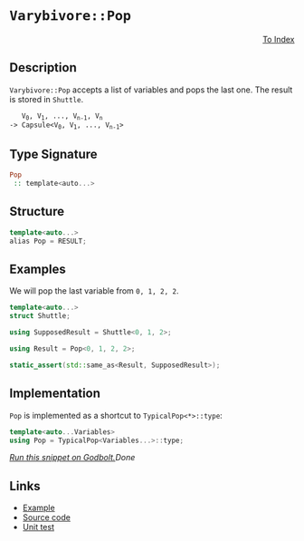 <!-- Copyright 2024 Feng Mofan
SPDX-License-Identifier: Apache-2.0 -->

# `Varybivore::Pop`

<p style='text-align: right;'><a href="../../../facilities/metafunctions.md#varybivore-pop">To Index</a></p>

## Description

`Varybivore::Pop` accepts a list of variables and pops the last one. The result is stored in `Shuttle`.

<pre><code>   V<sub>0</sub>, V<sub>1</sub>, ..., V<sub>n-1</sub>, V<sub>n</sub>
-> Capsule&lt;V<sub>0</sub>, V<sub>1</sub>, ..., V<sub>n-1</sub>&gt;</code></pre>

## Type Signature

```Haskell
Pop
 :: template<auto...>
```

## Structure

```C++
template<auto...>
alias Pop = RESULT;
```

## Examples

We will pop the last variable from `0, 1, 2, 2`.

```C++
template<auto...>
struct Shuttle;

using SupposedResult = Shuttle<0, 1, 2>;

using Result = Pop<0, 1, 2, 2>;

static_assert(std::same_as<Result, SupposedResult>);
```

## Implementation

`Pop` is implemented as a shortcut to `TypicalPop<*>::type`:

```C++
template<auto...Variables>
using Pop = TypicalPop<Variables...>::type;
```

[*Run this snippet on Godbolt.*](https://godbolt.org/#z:OYLghAFBqd5QCxAYwPYBMCmBRdBLAF1QCcAaPECAMzwBtMA7AQwFtMQByARg9KtQYEAysib0QXACx8BBAKoBnTAAUAHpwAMvAFYTStJg1DIApACYAQuYukl9ZATwDKjdAGFUtAK4sGIAKwAzKSuADJ4DJgAcj4ARpjEIADsGqQADqgKhE4MHt6%2BAcEZWY4C4ZExLPGJKbaY9qUMQgRMxAR5Pn5BdQ05za0E5dFxCcmpCi1tHQXdEwNDldVjAJS2qF7EyOwcAPQAVAeHR8cnezsmGgCC%2B4cA1AAimGmujMh4mAq3R%2BdXN6f/xx%2Blwu1yOtyECC8BAI9C%2BhyBBEwLDSBkRJkCbiYUNQADo8ejsCCJsQvA5wZDofR0VYriC/ntbthVIiGOgAGLEWRwg5AnY7W4AdUwtwA7nRaLcvEpbgQEHhPlQvAwHDkZag6fy0MqmCydcLZcK0sQPgkAG6YdC3QyW43IDZKS1pAYKHEgxHI1GYdFuAgAT2ezDYBKJBBJZKZLPZnMEtxMSSsSXu1JBbqRKL13vd6bRGKxRDxrsC2FuyAMCk%2BQkwAEcvK9MKQrdiCwA1Vp4JixegKYNXYmkgiM5muDmyb2Vmt172t4jtzsfAvBosp%2BMg25rmVpz3evO4vEWTDACIMCLAbtLq7ryVZIy3ZRMYDC9H3cHV2vKr0Y/eHhjHowuvENtOs5dguS6BDSwKJsmtK/GCAAq/p4KItDKKgaTcmcqYehmuZNvi56XH2ZIIWkSFiKh6FxgmSbgSmVxZluuFELcbJ4MQEw9oRob9rcJFkShaHeqx7EEJxVGruuUonjK/qPoEz4QlCMIfm4i4QXGNHqfRm44Zi2IsWxEwNjuL5augnFEQOfHIRRQmGQQDaVmZYkrheknXsAMnPLG8nkkpVIYsJHFgepUG0TBlwMbpJlBQ5jbMU5AjoMZeE4gA8ga7EWdxxGITZgmBfZjmYGZDYZQgCT/oWhK0q5lyXlJN5%2Bs8Elrk%2Bg6RiOgiZrJgbCtZ5EFW45WVaB2AgCAzUfjV9XrhNUWIre94qbFxXOSFy6aXRoIArt3x0mCACSHpIowLSNBhvJ7ddmERQtKk7i2bYdl2nGNZ5FE%2Bc%2BA0CWkU7PXOVUEvNsnQcCsE3fCB13EyrAosK%2B0Q5Dt3g8CZiBBEpZeFgPluFqWxpAQZ4zdDBx%2BZSCNQ9p2E5np%2Bb4TNlnk8pYOkwyQheGkxQWgASh8Xi0AOiOXO94Kc9z6B8woAsDu1ikU96qS3FwDZmGp230rcUsy5dIKi9rgtfbxeWDX9GJKyrtxmKrwOTaD4Wo5rcEfELVNcTqSEAPpMOWCQEBAEzoBNCisJg3tnm4BtxRzXOZLz/OCwSyzUhwqy0Jw/i8H4HBaKQqCcKpljWLcCjrJsj7ozwpAEJoqerAA1gEkg4hoAAcZhmAAnJ3XD%2BG3rdcEkSTSOnHCSLwLASBoqTZ7n%2BccLwCggKkNc56npBwLAMCICA6wEGkULkJQaDInQCRRKHnCqK3ABsAC0N%2BSLcwDIMgyvN2YvAWoQJB4EHKv8EECIMQ7ApAyEEIoFQ6g16kF0CrEUxAmBpE4DwNOGcs61zzpwNKUID4DlQFQW41976P2fq/d%2BOIzC3AgB4U%2B9BiCxkrssXgq8tCrAgEgE%2BpF6FHwgFws%2BiRgBSGtjQQWlVKCxEwbECIrRfQoN4NI5gxBfRpViNoEqq8q4nzYIINKDBaByJgVgWIXhgCYloLQJe3BeBYBYIYYA4gjFsQ0Xgc0Vjc6YFUCVKE2wq4RERKPXOtA8CxEQcojwWBMGhjwJPaxpBzTEFiHHR4dijDBKMLXVYVADCnmbO8EUaUAzyPAcIZCoDpCAPkEoNQmC4H6HsSgaw1h9AhKXpAVYaFGhWLvoHJ8pgi6WDMHPBJM4sBtIgKsOwLjnAQFcNMPwKswgRGGFUUYKtijZAEPMvQGzGgLBGIkFWUyVQCH6FMTwnQ9DHMaGcwYyzFhrNsJMdoFyChHOefs1ZhzJlly2BINBHBM6kFnrweeRDb4Pyfi/N%2BUhKHUNwD/Bh5hAhcGYdXTJqwKpMCwIkCZpBG6SECDiTugRh4aEkGYSQN9p7%2BBvp3fQnBx6kEniinEN8uA31bp3AeN9/CSF7iSm%2BwLMHz0XsvdFa92Hbw4bvXBh8KB8NQHQ8%2Bl8OCtBYKaJId8mAlgMDeLgnccRcBbl/fARBRl6EqcA8QYDKmQJqTA3Q1sEFIPkQCoFIKsEcBwfvKEtwCHgpIU/Us9jlaGuNRoahtDuEJEYYEMwaLWHrxlfwnhCrU2jBDUYA1XBUiiMROxCRUiZHKOKYo2Rqj1EOGKdos6eiDGYOMaY8xljim2PsY43O%2BBbSODcZgzx3jETFP8fUTBwTQmyIidsXO0TYlVwSUkpQKSO0nkyXwHJCg8mYAKUUuJVqykSAqbIe10Dc5OvqRk/pVhLAtNiOMjphMcjdN6fJK91ghmgpGX/D48BJn1GmX4WZrJtmLNZJ8pY6zMibNyK8hZ6QoN7PuQcq5/6TlNGeSBnoAHbngceXMc5%2BQ4P4buRUZDqK1gbD%2BeR0eHqRWcEDZC3VoaDVGpbvCs1JA42opYRi0gWKcWUABUyllhryVJH8J3IegQKVUv5cKmBorbDiqTVK%2BAMq954N4Rm4gF82CcHVaQlgChTRv1NCxz0ExTWIr/pa2Q1ryklJPbUkAwQXXIOse6jBCnsFyvwYQ1QhnjOmfM3qCYUalUxqRejQIia10poiwIrTCX6EgBM1zT2ZnO6ewswQT2AWKl0ALUvCAkiYHltLXE8rKi1EaJrUqnRBB62GK7ZgExZixCtrie2tJ06bHOJVH2mBA67RDriSOwJvBx1hN9FOqJM4528AXckpEK6MmSvXfeTd%2BTCmMGKfukBh7HPVNPToFzF7jBNJveO%2B9edH0CCsTsQOjSBkWA/XnL9Yzf1YbQy4YDsG9BLNI18nZCGciYd2TkXDhzvs3Iw/9o5qHYfzCQ8D95AxMPEah/8ij5dsc0a83Pej%2BXbhGZM7cTLOIcvscRVx2LkrMWYGxaMPFo9hMgC7jiQIgR/B935dPLnSROXycJwvJTK9eMEv8MSweKQ26SB7lwduZghWj0CAT0FnAeP04ZRwT%2BwuNei5U6sBJWRnCSCAA%3D)$Done$

## Links

- [Example](../../../code/facilities/metafunctions/varybivore/pop/implementation.hpp)
- [Source code](../../../../conceptrodon/descend/varybivore/pop.hpp)
- [Unit test](../../../../tests/unit/metafunctions/varybivore/pop.test.hpp)
